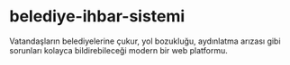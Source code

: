 # belediye-ihbar-sistemi
Vatandaşların belediyelerine çukur, yol bozukluğu, aydınlatma arızası gibi sorunları kolayca bildirebileceği modern bir web platformu.

